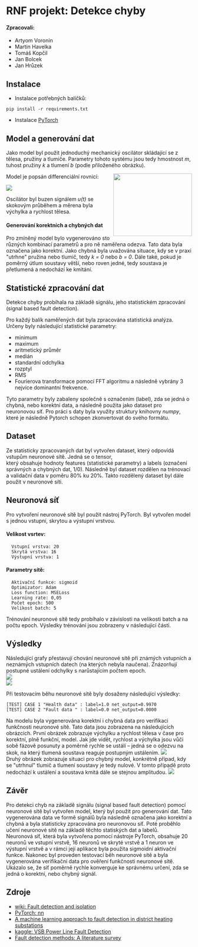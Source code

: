 # RNF projekt: Detekce chyby

#### Zpracovali: 
- Artyom Voronin
- Martin Havelka
- Tomáš Kopčil
- Jan Bolcek
- Jan Hrůzek

## Instalace 
- Instalace potřebných balíčků:
```shell
pip install -r requirements.txt
```
- Instalace [PyTorch](https://pytorch.org/get-started/locally/)

## Model a generování dat
Jako model byl použit jednoduchý mechanický oscilátor skládající se z tělesa, pružiny a tlumiče. Parametry tohoto
systému jsou tedy hmostnost *m*, tuhost pružiny *k* a tlumení *b* (podle přiloženého obrázku).

<img align="right" width="213" height="170" src="doc/img/harmonic_oscillator.png">

Model je popsán differenciální rovnicí:

![](doc/img/model_eq.png)

Oscilátor byl buzen signálem *u(t)* se skokovým průběhem a měrena byla výchylka a rychlost tělesa.

#### Generování korektních a chybných dat
Pro zmíněný model bylo vygenerováno sto různých kombinací parametrů a pro ně naměřena odezva. Tato data byla označena
jako korektní.
Jako chybná byla uvažována situace, kdy se v praxi "utrhne" pružina nebo tlumič, tedy *k = 0* nebo *b = 0*. Dále také,
pokud je poměrný útlum soustavy větší, nebo roven jedné, tedy soustava je přetlumená a nedochází ke kmitání. 

## Statistické zpracování dat
Detekce chyby probíhala na základě signálu, jeho statistickém zpracování (signal based fault detection).  
  
Pro každý balík naměřených dat byla zpracována statistická analýza. Určeny byly následující statistické parametry:
- minimum
- maximum
- aritmetický průměr
- medián
- standardní odchylka
- rozptyl
- RMS
- Fourierova transformace pomocí FFT algoritmu a následně vybrány 3 nejvíce dominantní frekvence.

Tyto parametry byly zabaleny společně s označením (label), zda se jedná o chybná, nebo korektní data, a následně
použita jako dataset pro neuronovou síť.
Pro práci s daty byla využity struktury knihovny *numpy*, které je následně Pytorch schopen zkonvertovat do svého
formátu.
## Dataset
Ze statisticky zpracovaných dat byl vytvořen dataset, který odpovídá vstupům neuronové sítě. Jedná se o tensor,  
který obsahuje hodnoty features (statistické parametry) a labels (označení správných a chybných dat, 1/0). Následně byl
dataset rozdělen na trénovací a validační data v poměru 80% ku 20%. Takto rozdělený dataset byl dále použit v neuronové
síti.

## Neuronová síť
Pro vytvoření neuronové sítě byl použit nástroj PyTorch. Byl vytvořen model s jednou vstupní, skrytou a výstupní
vrstvou.  

  #### Velikost vsrtev:
      Vstupní vrstva: 20
      Skrytá vrstva: 16
      Výstupní vrstva: 1

  #### Parametry sítě:
      Aktivační funkce: sigmoid
      Optimizator: Adam 
      Loss function: MSELoss 
      Learning rate: 0,05 
      Počet epoch: 500 
      Velikost batch: 5

Trénování neuronové sítě tedy probíhalo v závislosti na velikosti batch a na počtu epoch. Výsledky trénování jsou
zobrazeny v následující části.

## Výsledky

Následující grafy přestavují chování neuronové sítě při známých vstupních a neznámých vstupních datech (na kterých 
nebyla naučena). Znázorňují postupné ustálení odchylky s narůstajícím počtem epoch.  
<img src="doc/img/loss.png">  
<img src="doc/img/eval.png">

Při testovacím běhu neuronové sítě byly dosaženy následující výsledky:
```shell
[TEST] CASE 1 "Health data" : label=1.0 net_output=0.9970
[TEST] CASE 2 "Fault data " : label=0.0 net_output=0.0000
```
Na modelu byla vygenerována korektní i chybná data pro verifikaci funkčnosti neuronové sítě. Tato data jsou zobrazena
na následujících obrázcích.
První obrázek zobrazuje výchylku a rychlost tělesa v čase pro korektní, plně funkční, model. Jak
jde vidět, rychlost a výchylka jsou vůči sobě fázově posunuty a poměrně rychle se ustálí – jedná se o odezvu na
skok, na který tlumená soustava reaguje postupným ustálením.
<img src="doc/img/health.png">  
Druhý obrázek zobrazuje situaci pro chybný model, konkrétně případ, kdy se "utrhnul" tlumič a tlumení soustavy je tedy
nulové. V tomto případě proto nedochází k ustálení a soustava kmitá dále se stejnou amplitudou.
<img src="doc/img/fault.png">

## Závěr
Pro detekci chyb na základě signálu (signal based fault detection) pomocí neuronové sítě byl vytvořen model, který byl 
použit pro generování dat. Tato vygenerována data ve formě signálů byla následně označena jako korektní a chybná a byla 
statisticky zpracována pro neuronovou síť. Poté proběhlo učení neuronové sitě na základě těchto statiských dat a labelů.  
Neuronová síť, která byla vytvořena pomocí nástroje PyTorch, obsahuje 20 neuronů ve vstupní vrstvě, 16 neuronů ve skryté
vrstvě a 1 neuron ve výstupní vrstvě a v rámci její aplikace byla použita sigmoidní aktivační funkce.
Nakonec byl proveden testovací běh neuronové sítě a byla vygenerována verifikační data pro ověření funkčnosti neuronové 
sítě. Ukázalo se, že síť poměrně rychle konverguje ke správnému určení, zda se jedná o korektní, nebo chybný signál.

## Zdroje
- [wiki: Fault detection and isolation](https://en.wikipedia.org/wiki/Fault_detection_and_isolation)
- [PyTorch: nn](https://pytorch.org/tutorials/beginner/pytorch_with_examples.html#pytorch-nn)
- [A machine learning approach to fault detection in district heating substations](https://www.sciencedirect.com/science/article/pii/S1876610218304831)
- [kaggle: VSB Power Line Fault Detection](https://www.kaggle.com/c/vsb-power-line-fault-detection/notebooks)
- [Fault detection methods: A literature survey](https://www.researchgate.net/publication/221412815_Fault_detection_methods_A_literature_survey/)
